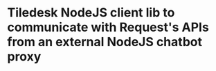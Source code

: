 # Tiledesk NodeJS client lib to communicate with Request's APIs from an external NodeJS chatbot proxy
